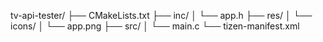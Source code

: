 tv-api-tester/
├── CMakeLists.txt
├── inc/
│   └── app.h
├── res/
│   └── icons/
│       └── app.png
├── src/
│   └── main.c
└── tizen-manifest.xml
